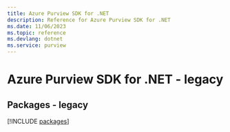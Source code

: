 ```yaml
---
title: Azure Purview SDK for .NET
description: Reference for Azure Purview SDK for .NET
ms.date: 11/06/2023
ms.topic: reference
ms.devlang: dotnet
ms.service: purview
---
```

# Azure Purview SDK for .NET - legacy
## Packages - legacy
[!INCLUDE [packages](purview-index.md)]